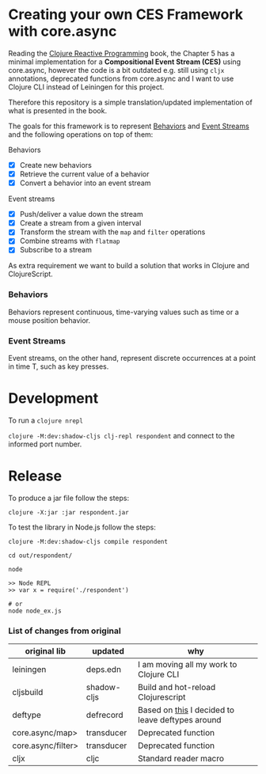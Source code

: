 # Creating your own CES Framework with core.async

Reading the [Clojure Reactive
Programming](https://www.packtpub.com/product/clojure-reactive-programming/9781783986668)
book, the Chapter 5 has a minimal implementation for a
**Compositional Event Stream (CES)** using core.async, however the code is a bit
outdated e.g. still using `cljx` annotations, deprecated functions
from core.async and I want to use Clojure CLI instead of Leiningen for
this project.

Therefore this repository is a simple translation/updated
implementation of what is presented in the book.

The goals for this framework is to represent [Behaviors](###Behaviors)
and [Event Streams](###Event_Streams) and the following operations on
top of them:

Behaviors
- [x] Create new behaviors
- [x] Retrieve the current value of a behavior
- [x] Convert a behavior into an event stream

Event streams
- [x] Push/deliver a value down the stream
- [x] Create a stream from a given interval
- [x] Transform the stream with the `map` and `filter` operations
- [x] Combine streams with `flatmap`
- [x] Subscribe to a stream

As extra requirement we want to build a solution that works in Clojure
and ClojureScript.


### Behaviors

Behaviors represent continuous, time-varying values such as time or a
mouse position behavior.


### Event Streams

Event streams, on the other hand, represent discrete occurrences at a
point in time T, such as key presses.


# Development

To run a `clojure nrepl`

`clojure -M:dev:shadow-cljs clj-repl respondent` and connect to the
informed port number.

# Release

To produce a jar file follow the steps:

```shell
clojure -X:jar :jar respondent.jar
```


To test the library in Node.js follow the steps:

```shell
clojure -M:dev:shadow-cljs compile respondent

cd out/respondent/

node

>> Node REPL
>> var x = require('./respondent')

# or
node node_ex.js
```



### List of changes from original


| original lib       | updated     | why                                                                                                                              |
|--------------------|-------------|----------------------------------------------------------------------------------------------------------------------------------|
| leiningen          | deps.edn    | I am moving all my work to Clojure CLI                                                                                           |
| cljsbuild          | shadow-cljs | Build and hot-reload Clojurescript                                                                                               |
| deftype            | defrecord   | Based on [this](https://clojure.org/reference/datatypes#_why_have_both_deftype_and_defrecord) I decided to leave deftypes around |
| core.async/map>    | transducer  | Deprecated function                                                                                                              |
| core.async/filter> | transducer  | Deprecated function                                                                                                              |
| cljx               | cljc        | Standard reader macro                                                                                                                                 |

